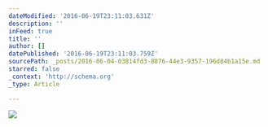 ```yaml
---
dateModified: '2016-06-19T23:11:03.631Z'
description: ''
inFeed: true
title: ''
author: []
datePublished: '2016-06-19T23:11:03.759Z'
sourcePath: _posts/2016-06-04-03814fd3-8876-44e3-9357-196d84b1a15e.md
starred: false
_context: 'http://schema.org'
_type: Article

---
```

![](https://the-grid-user-content.s3-us-west-2.amazonaws.com/a1ec9b76-5863-4278-8d63-0dd3d2e4228b.jpg)